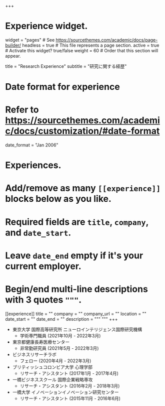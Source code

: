 +++
# Experience widget.
widget = "pages"  # See https://sourcethemes.com/academic/docs/page-builder/
headless = true  # This file represents a page section.
active = true  # Activate this widget? true/false
weight = 60  # Order that this section will appear.

title = "Research Experience"
subtitle = "研究に関する経歴"

# Date format for experience
#   Refer to https://sourcethemes.com/academic/docs/customization/#date-format
date_format = "Jan 2006"

# Experiences.
#   Add/remove as many `[[experience]]` blocks below as you like.
#   Required fields are `title`, `company`, and `date_start`.
#   Leave `date_end` empty if it's your current employer.
#   Begin/end multi-line descriptions with 3 quotes `"""`.
[[experience]]
  title = ""
  company = ""
  company_url = ""
  location = ""
  date_start = ""
  date_end = ""
  description = """
  """
+++
- 東京大学 国際高等研究所 ニューロインテリジェンス国際研究機構
  - 学術専門職員 (2021年10月 - 2022年3月)
- 東京都健康長寿医療センター
  - 非常勤研究員 (2021年5月 - 2022年3月)
- ビジネスリサーチラボ
  - フェロー (2020年4月 - 2022年3月)
- ブリティッシュコロンビア大学 心理学部
  - リサーチ・アシスタント (2017年1月 - 2017年4月)
- 一橋ビジネススクール 国際企業戦略専攻
  - リサーチ・アシスタント (2016年2月 - 2018年3月)
- 一橋大学 イノベーションイノベーション研究センター
  - リサーチ・アシスタント (2015年11月 - 2016年6月)
